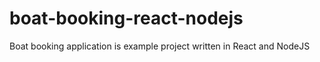 # boat-booking-react-nodejs
Boat booking application is example project written in React and NodeJS
